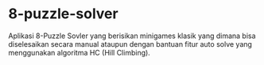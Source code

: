 # 8-puzzle-solver
Aplikasi 8-Puzzle Sovler yang berisikan minigames klasik yang dimana bisa diselesaikan secara manual ataupun dengan bantuan fitur auto solve yang menggunakan algoritma HC (Hill Climbing).

